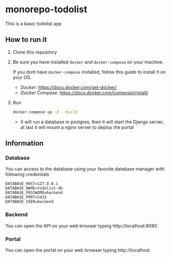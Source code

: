 # monorepo-todolist

This is a basic todolist app

## How to run it

1. Clone this repository

1. Be sure you have installed `docker` and `docker-compose` on your machine.
    
    If you dont have `docker-compose` installed, follow this guide to install it on your OS.
    - *Docker:* https://docs.docker.com/get-docker/
    - *Docker Compose:* https://docs.docker.com/compose/install/

1. Run
    ```bash
    docker-compose up -d --build
    ```
   
    - It will run a database in postgres, then it will start the Django server, at last it will mount a nginx server to deploy the portal

## Information

### Database

You can access to the database using your favorite database manager with following credentials

```
DATABASE_HOST=127.0.0.1
DATABASE_NAME=todolist-db
DATABASE_PASSWORD=backend
DATABASE_PORT=5432
DATABASE_USER=backend
```

### Backend

You can open the API on your web browser typing
http://localhost:8080

### Portal

You can open the portal on your web browser typing
http://localhost
